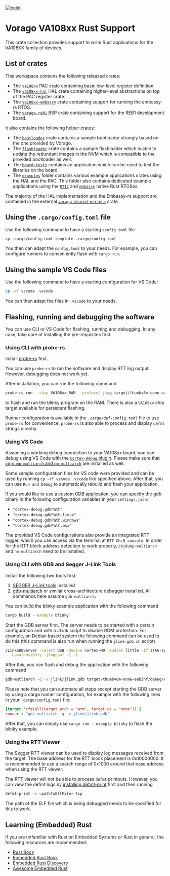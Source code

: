 [![build](https://github.com/us-irs/va108xx-rs/actions/workflows/ci.yml/badge.svg)](https://github.com/us-irs/va108xx-rs/actions/workflows/ci.yml)

Vorago VA108xx Rust Support
=========

This crate collection provides support to write Rust applications for the VA108XX family
of devices.

## List of crates

This workspace contains the following released crates:

- The [`va108xx`](https://egit.irs.uni-stuttgart.de/rust/va108xx-rs/src/branch/main/va108xx) PAC
  crate containing basic low-level register definition.
- The [`va108xx-hal`](https://egit.irs.uni-stuttgart.de/rust/va108xx-rs/src/branch/main/va108xx-hal)
  HAL crate containing higher-level abstractions on top of the PAC register crate.
- The [`va108xx-embassy`](https://egit.irs.uni-stuttgart.de/rust/va108xx-rs/src/branch/main/va108xx-embassy)
  crate containing support for running the embassy-rs RTOS.
- The [`vorago-reb1`](https://egit.irs.uni-stuttgart.de/rust/va108xx-rs/src/branch/main/vorago-reb1)
  BSP crate containing support for the REB1 development board.

It also contains the following helper crates:

- The [`bootloader`](https://egit.irs.uni-stuttgart.de/rust/va108xx-rs/src/branch/main/bootloader)
  crate contains a sample bootloader strongly based on the one provided by Vorago.
- The [`flashloader`](https://egit.irs.uni-stuttgart.de/rust/va108xx-rs/src/branch/main/flashloader)
  crate contains a sample flashloader which is able to update the redundant images in the NVM which
  is compatible to the provided bootloader as well.
- The [`board-tests`](https://egit.irs.uni-stuttgart.de/rust/va108xx-rs/src/branch/main/board-tests)
  contains an application which can be used to test the libraries on the board.
- The [`examples`](https://egit.irs.uni-stuttgart.de/rust/va108xx-rs/src/branch/main/examples)
  folder contains various example applications crates using the HAL and the PAC.
  This folder also contains dedicated example applications using the
  [`RTIC`](https://rtic.rs/2/book/en/) and [`embassy`](https://github.com/embassy-rs/embassy)
  native Rust RTOSes.

The majority of the HAL implementation and the Embassy-rs support are contained in the external
[`vorago-shared-periphs`](https://egit.irs.uni-stuttgart.de/rust/vorago-shared-periphs) crate.

## Using the `.cargo/config.toml` file

Use the following command to have a starting `config.toml` file

```sh
cp .cargo/config.toml.template .cargo/config.toml
```

You then can adapt the `config.toml` to your needs. For example, you can configure runners
to conveniently flash with `cargo run`.

## Using the sample VS Code files

Use the following command to have a starting configuration for VS Code:

```sh
cp -rT vscode .vscode
```

You can then adapt the files in `.vscode` to your needs.

## Flashing, running and debugging the software

You can use CLI or VS Code for flashing, running and debugging. In any case, take
care of installing the pre-requisites first.

### Using CLI with probe-rs

Install [probe-rs](https://probe.rs/docs/getting-started/installation/) first.

You can use `probe-rs` to run the software and display RTT log output. However, debugging does not
work yet.

After installation, you can run the following command

```sh
probe-rs run --chip VA108xx_RAM --protocol jtag target/thumbv6m-none-eabi/debug/examples/blinky
```

to flash and run the blinky program on the RAM. There is also a `VA108xx` chip target
available for persistent flashing.

Runner configuration is available in the `.cargo/def-config.toml` file to use `probe-rs` for
convenience. `probe-rs` is also able to process and display `defmt` strings directly.

### Using VS Code

Assuming a working debug connection to your VA108xx board, you can debug using VS Code with
the [`Cortex-Debug` plugin](https://marketplace.visualstudio.com/items?itemName=marus25.cortex-debug).
Please make sure that [`objdump-multiarch` and `nm-multiarch`](https://forums.raspberrypi.com/viewtopic.php?t=333146)
are installed as well.

Some sample configuration files for VS code were provided and can be used by running
`cp -rT vscode .vscode` like specified above. After that, you can use `Run and Debug`
to automatically rebuild and flash your application.

If you would like to use a custom GDB application, you can specify the gdb binary in the following
configuration variables in your `settings.json`:

- `"cortex-debug.gdbPath"`
- `"cortex-debug.gdbPath.linux"`
- `"cortex-debug.gdbPath.windows"`
- `"cortex-debug.gdbPath.osx"`

The provided VS Code configurations also provide an integrated RTT logger, which you can access
via the terminal at `RTT Ch:0 console`. In order for the RTT block address detection to
work properly, `objdump-multiarch` and `nm-multiarch` need to be installed.

### Using CLI with GDB and Segger J-Link Tools

Install the following two tools first:

1. [SEGGER J-Link tools](https://www.segger.com/downloads/jlink/) installed
2. [gdb-multiarch](https://packages.debian.org/sid/gdb-multiarch) or similar
   cross-architecture debugger installed. All commands here assume `gdb-multiarch`.

You can build the blinky example application with the following command

```sh
cargo build --example blinky
```

Start the GDB server first. The server needs to be started with a certain configuration and with
a JLink script to disable ROM protection.
For example, on Debian based system the following command can be used to do this (this command
is also run when running the `jlink-gdb.sh` script)

```sh
JLinkGDBServer -select USB -device Cortex-M0 -endian little -if JTAG-speed auto \
  -LocalhostOnly -jtagconf -1,-1
```

After this, you can flash and debug the application with the following command

```sh
gdb-mutliarch -q -x jlink/jlink.gdb target/thumbv6m-none-eabihf/debug/examples/blinky -tui
```

Please note that you can automate all steps except starting the GDB server by using a cargo
runner configuration, for example with the following lines in your `.cargo/config.toml` file:

```toml
[target.'cfg(all(target_arch = "arm", target_os = "none"))']
runner = "gdb-multiarch -q -x jlink/jlink.gdb"
```

After that, you can simply use `cargo run --example blinky` to flash the blinky
example.

### Using the RTT Viewer

The Segger RTT viewer can be used to display log messages received from the target. The base
address for the RTT block placement is 0x10000000. It is recommended to use a search range of
0x1000 around that base address when using the RTT viewer.

The RTT viewer will not be able to process `defmt` printouts. However, you can view the defmt
logs by [installing defmt-print](https://crates.io/crates/defmt-print) first and then running

```sh
defmt-print -e <pathToElfFile> tcp
```

The path of the ELF file which is being debugged needs to be specified for this to work.

## Learning (Embedded) Rust

If you are unfamiliar with Rust on Embedded Systems or Rust in general, the following resources
are recommended:

- [Rust Book](https://doc.rust-lang.org/book/)
- [Embedded Rust Book](https://docs.rust-embedded.org/book/)
- [Embedded Rust Discovery](https://docs.rust-embedded.org/discovery/microbit/)
- [Awesome Embedded Rust](https://github.com/rust-embedded/awesome-embedded-rust)
